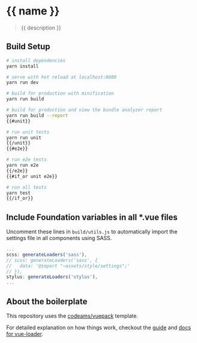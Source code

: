 # {{ name }}

> {{ description }}

## Build Setup

``` bash
# install dependencies
yarn install

# serve with hot reload at localhost:8080
yarn run dev

# build for production with minification
yarn run build

# build for production and view the bundle analyzer report
yarn run build --report
{{#unit}}

# run unit tests
yarn run unit
{{/unit}}
{{#e2e}}

# run e2e tests
yarn run e2e
{{/e2e}}
{{#if_or unit e2e}}

# run all tests
yarn test
{{/if_or}}
```

## Include Foundation variables in all *.vue files

Uncomment these lines in `build/utils.js` to automatically import the settings file in all components using SASS.

```javascript
...
scss: generateLoaders('sass'),
// scss: generateLoaders('sass', {
//   data: '@import "~assets/style/settings";'
// }),
stylus: generateLoaders('stylus'),
...
```

## About the boilerplate

This repository uses the [codeams/vuepack](http://github.com/codeams/vuepack) template.

For detailed explanation on how things work, checkout the [guide](http://vuejs-templates.github.io/webpack/) and [docs for vue-loader](http://vuejs.github.io/vue-loader).
